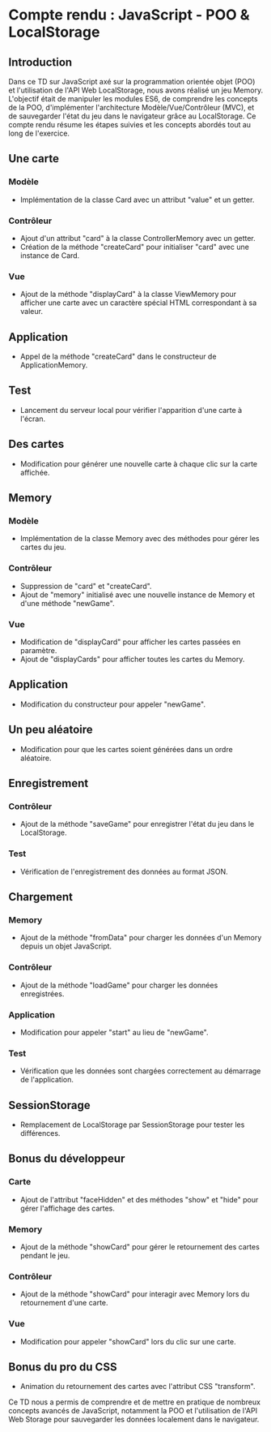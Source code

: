 # Compte rendu : JavaScript - POO & LocalStorage

## Introduction
Dans ce TD sur JavaScript axé sur la programmation orientée objet (POO) et l'utilisation de l'API Web LocalStorage, nous avons réalisé un jeu Memory. L'objectif était de manipuler les modules ES6, de comprendre les concepts de la POO, d'implémenter l'architecture Modèle/Vue/Contrôleur (MVC), et de sauvegarder l'état du jeu dans le navigateur grâce au LocalStorage. Ce compte rendu résume les étapes suivies et les concepts abordés tout au long de l'exercice.

## Une carte
### Modèle
- Implémentation de la classe Card avec un attribut "value" et un getter.
### Contrôleur
- Ajout d'un attribut "card" à la classe ControllerMemory avec un getter.
- Création de la méthode "createCard" pour initialiser "card" avec une instance de Card.
### Vue
- Ajout de la méthode "displayCard" à la classe ViewMemory pour afficher une carte avec un caractère spécial HTML correspondant à sa valeur.

## Application
- Appel de la méthode "createCard" dans le constructeur de ApplicationMemory.

## Test
- Lancement du serveur local pour vérifier l'apparition d'une carte à l'écran.

## Des cartes
- Modification pour générer une nouvelle carte à chaque clic sur la carte affichée.

## Memory
### Modèle
- Implémentation de la classe Memory avec des méthodes pour gérer les cartes du jeu.
### Contrôleur
- Suppression de "card" et "createCard".
- Ajout de "memory" initialisé avec une nouvelle instance de Memory et d'une méthode "newGame".

### Vue
- Modification de "displayCard" pour afficher les cartes passées en paramètre.
- Ajout de "displayCards" pour afficher toutes les cartes du Memory.

## Application
- Modification du constructeur pour appeler "newGame".

## Un peu aléatoire
- Modification pour que les cartes soient générées dans un ordre aléatoire.

## Enregistrement
### Contrôleur
- Ajout de la méthode "saveGame" pour enregistrer l'état du jeu dans le LocalStorage.

### Test
- Vérification de l'enregistrement des données au format JSON.

## Chargement
### Memory
- Ajout de la méthode "fromData" pour charger les données d'un Memory depuis un objet JavaScript.

### Contrôleur
- Ajout de la méthode "loadGame" pour charger les données enregistrées.

### Application
- Modification pour appeler "start" au lieu de "newGame".

### Test
- Vérification que les données sont chargées correctement au démarrage de l'application.

## SessionStorage
- Remplacement de LocalStorage par SessionStorage pour tester les différences.

## Bonus du développeur
### Carte
- Ajout de l'attribut "faceHidden" et des méthodes "show" et "hide" pour gérer l'affichage des cartes.

### Memory
- Ajout de la méthode "showCard" pour gérer le retournement des cartes pendant le jeu.

### Contrôleur
- Ajout de la méthode "showCard" pour interagir avec Memory lors du retournement d'une carte.

### Vue
- Modification pour appeler "showCard" lors du clic sur une carte.

## Bonus du pro du CSS
- Animation du retournement des cartes avec l'attribut CSS "transform".

Ce TD nous a permis de comprendre et de mettre en pratique de nombreux concepts avancés de JavaScript, notamment la POO et l'utilisation de l'API Web Storage pour sauvegarder les données localement dans le navigateur.